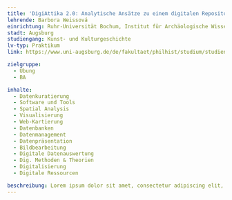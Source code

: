 ```yaml
---
title: 'DigiAttika 2.0: Analytische Ansätze zu einem digitalen Repositorium'
lehrende: Barbora Weissová
einrichtung: Ruhr-Universität Bochum, Institut für Archäologische Wissenschaften
stadt: Augsburg
studiengang: Kunst- und Kulturgeschichte
lv-typ: Praktikum
link: https://www.uni-augsburg.de/de/fakultaet/philhist/studium/studiengange-a-bis-z/kunst-und-kulturgeschichte-bachelor/aktuell/lehrveranstaltungen-im-sommersemester-2020/

zielgruppe:
  - Übung
  - BA

inhalte:
  - Datenkuratierung
  - Software und Tools
  - Spatial Analysis
  - Visualisierung
  - Web-Kartierung
  - Datenbanken
  - Datenmanagement
  - Datenpräsentation
  - Bildbearbeitung
  - Digitale Datenauswertung
  - Dig. Methoden & Theorien
  - Digitalisierung
  - Digitale Ressourcen

beschreibung: Lorem ipsum dolor sit amet, consectetur adipiscing elit, sed do eiusmod tempor incididunt ut labore et dolore magna aliqua. Ut enim ad minim veniam, quis nostrud exercitation ullamco laboris nisi ut aliquip ex ea commodo consequat. Duis aute irure dolor in reprehenderit in voluptate velit esse cillum dolore eu fugiat nulla pariatur. Excepteur sint occaecat cupidatat non proident, sunt in culpa qui officia deserunt mollit anim id est laborum.
---
```

